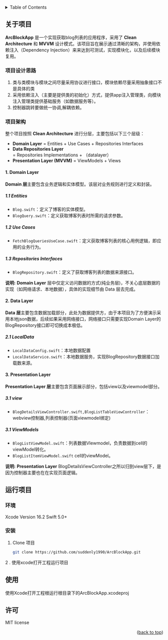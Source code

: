 <a id="readme-top"></a>
<!-- TABLE OF CONTENTS -->
<details>
  <summary>Table of Contents</summary>
  <ol>
    <li>
      <a href="#关于项目">关于项目</a>
      <ul>
        <li><a href="#项目设计思路">项目设计思路</a></li>
      </ul>
      <ul>
        <li><a href="#项目架构">项目架构</a></li>
      </ul>
    </li>
    <li>
      <a href="#运行项目">运行项目</a>
      <ul>
        <li><a href="#环境">环境</a></li>
        <li><a href="#安装">安装</a></li>
      </ul>
    </li>
    <li><a href="#使用">使用</a></li>
    <li><a href="#许可">许可</a></li>
  </ol>
</details>


<!-- ABOUT THE PROJECT -->
## 关于项目

**ArcBlockApp** 是一个实现获取blog列表的应用程序，采用了 **Clean Architecture** 和 **MVVM** 设计模式。该项目旨在展示通过清晰的架构，并使用依赖注入（Dependency Injection）来来达到可测试，实现模块化，以及后续模块复用。

### 项目设计思路

1. 类与类模块与模块之间尽量采用协议进行接口，模块依赖尽量采用抽象接口不是具体的类
2. 采用依赖注入（主要是提供类的初始化）方式，提供app注入管理类，向模块注入管理类提供基础服务（如数据服务等）。
3. 控制器跳转要做统一协调,解耦依赖。


### 项目架构

整个项目按照 **Clean Architecture** 进行分层，主要包括以下三个层级：

* **Domain Layer** = Entities + Use Cases + Repositories Interfaces
* **Data Repositories Layer** = Repositories Implementations + （datalayer）
* **Presentation Layer (MVVM)** = ViewModels + Views

#### 1. Domain Layer

**Domain 层**主要包含业务逻辑和实体模型。该层对业务规则进行定义和封装。

##### 1.1 Entities

- `Blog.swift`：定义了博客的实体模型。
- `BlogQuery.swift`：定义获取博客列表时所需的请求参数。

##### 1.2 Use Cases

- `FetchBlogQueriesUseCase.swift`：定义获取博客列表的核心用例逻辑，即应用的业务行为。

##### 1.3 Repositories Interfaces

- `BlogRepository.swift`：定义了获取博客列表的数据来源接口。  


**说明:** **Domain Layer**
层中仅定义访问数据的方式(纯业务层)，不关心底层数据的实现（如网络请求、本地数据），具体的实现细节由 Data 层去完成。


#### 2. Data Layer

**Data 层**主要包含数据加载部分，此处为数据提供方，由于本项目为了方便演示采用本地json数据，后续如果采用网络接口，网络接口只需要实现Domain Layer的BlogRepository接口即可切换成本极低。

##### 2.1 LocalData

- `LocalDataConfig.swift`：本地数据配置
- `LocalDataService.swift`：本地数据服务，实现BlogRepository数据接口加载数来源。


#### 3. Presentation Layer

**Presentation Layer 层**主要包含页面展示部分，包括view以及viewmodel部分。

##### 3.1 view

- `BlogDetailsViewController.swift,BlogListTableViewController`：webview控制器,列表控制器(页面viewmodel绑定)

##### 3.1 ViewModels
- `BlogListViewModel.swift`：列表数据VIewmodel，负责数据到cell的viewModel转化。
- `BlogListItemViewModel.swift` cell的viewModel。

**说明:** **Presentation Layer**
BlogDetailsViewController之所以归到view层下，是因为控制器主要也在在实现页面逻辑。


<!-- 运行项目 -->
## 运行项目

### 环境
 
 Xcode Version 16.2  Swift 5.0+


### 安装

1. Clone 项目
   ```sh
   git clone https://github.com/suddenly1990/ArcBlockApp.git
   ```
2 . 使用xcode打开工程运行项目
    
    

<!-- USAGE EXAMPLES -->
## 使用

使用Xcode打开工程根运行根目录下的ArcBlockApp.xcodeproj

<!-- LICENSE -->
## 许可

MIT license

<p align="right">(<a href="#readme-top">back to top</a>)</p>

